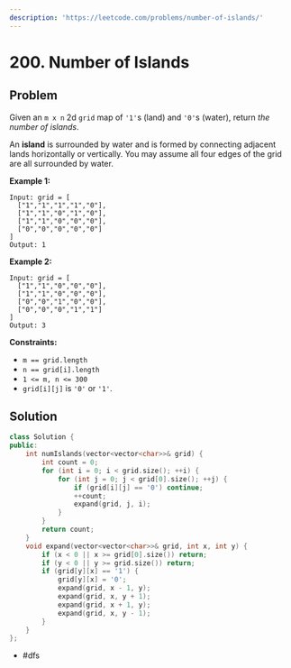 ```yaml
---
description: 'https://leetcode.com/problems/number-of-islands/'
---
```


# 200. Number of Islands

## Problem

Given an `m x n` 2d `grid` map of `'1'`s \(land\) and `'0'`s \(water\), return _the number of islands_.

An **island** is surrounded by water and is formed by connecting adjacent lands horizontally or vertically. You may assume all four edges of the grid are all surrounded by water.

**Example 1:**

```text
Input: grid = [
  ["1","1","1","1","0"],
  ["1","1","0","1","0"],
  ["1","1","0","0","0"],
  ["0","0","0","0","0"]
]
Output: 1
```

**Example 2:**

```text
Input: grid = [
  ["1","1","0","0","0"],
  ["1","1","0","0","0"],
  ["0","0","1","0","0"],
  ["0","0","0","1","1"]
]
Output: 3
```

**Constraints:**

* `m == grid.length`
* `n == grid[i].length`
* `1 <= m, n <= 300`
* `grid[i][j]` is `'0'` or `'1'`.

## Solution

```cpp
class Solution {
public:
    int numIslands(vector<vector<char>>& grid) {
        int count = 0;
        for (int i = 0; i < grid.size(); ++i) {
            for (int j = 0; j < grid[0].size(); ++j) {
                if (grid[i][j] == '0') continue; 
                ++count;
                expand(grid, j, i);
            }
        }
        return count;
    }
    void expand(vector<vector<char>>& grid, int x, int y) {
        if (x < 0 || x >= grid[0].size()) return;
        if (y < 0 || y >= grid.size()) return;
        if (grid[y][x] == '1') {
            grid[y][x] = '0';
            expand(grid, x - 1, y);
            expand(grid, x, y + 1);
            expand(grid, x + 1, y);
            expand(grid, x, y - 1);
        }
    }
};
```

* \#dfs

